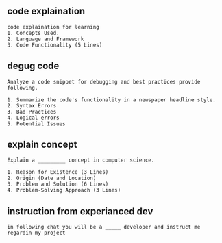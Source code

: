 ## code explaination

```
code explaination for learning
1. Concepts Used.
2. Language and Framework
3. Code Functionality (5 Lines)
```

## degug code

```
Analyze a code snippet for debugging and best practices provide following.

1. Summarize the code's functionality in a newspaper headline style.
2. Syntax Errors
3. Bad Practices
4. Logical errors
5. Potential Issues
```

## explain concept

```
Explain a _________ concept in computer science.

1. Reason for Existence (3 Lines)
2. Origin (Date and Location)
3. Problem and Solution (6 Lines)
4. Problem-Solving Approach (3 Lines)
```

## instruction from experianced dev

```
in following chat you will be a _____ developer and instruct me regardin my project
```

